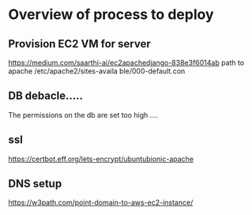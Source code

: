 # Overview of process to deploy

## Provision EC2 VM for server 
https://medium.com/saarthi-ai/ec2apachedjango-838e3f6014ab
path to apache /etc/apache2/sites-availa ble/000-default.con
## DB debacle.....
The permissions on the db are set too high .... 
## ssl
https://certbot.eff.org/lets-encrypt/ubuntubionic-apache
## DNS setup 
https://w3path.com/point-domain-to-aws-ec2-instance/